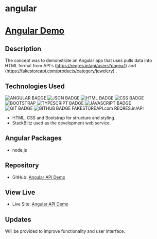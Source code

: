 # angular

# [Angular Demo](https://github.com/MegAgainDev/mlaas/riskassesment/db/)

## Description
The concept was to demonstrate an Angular app that uses pulls data into HTML format from API's  (https://reqres.in/api/users?page=1) and (https://fakestoreapi.com/products/category/jewelery) .

## Technologies Used
![ANGULAR BADGE](https://img.shields.io/badge/Angular-red)
![JSON BADGE](https://img.shields.io/badge/JSON-green)
![HTML BADGE](https://img.shields.io/badge/HTML-239120?style=for-the-badge&logo=html5&logoColor=white)
![CSS BADGE](https://img.shields.io/badge/CSS-239120?&style=for-the-badge&logo=css3&logoColor=white)
![BOOTSTRAP](https://img.shields.io/badge/GitHub-100000?style=for-the-badge&logo=github&logoColor=white)
![TYPESCRIPT BADGE](https://img.shields.io/badge/TypeScript-blue)
![JAVASCRIPT BADGE](https://img.shields.io/badge/JavaScript-323330?style=for-the-badge&logo=javascript&logoColor=F7DF1E)
![GIT BADGE](https://img.shields.io/badge/GIT-E44C30?style=for-the-badge&logo=git&logoColor=white)
![GITHUB BADGE](https://img.shields.io/badge/GitHub-100000?style=for-the-badge&logo=github&logoColor=white)
FAKESTOREAPI.com
REQRES.in/API


- HTML, CSS and Bootstrap for structure and styling.
- StackBlitz used as the development web service.

## Angular Packages
- node.js

## Repository
- GitHub: [Angular API Demo](https://github.com/MegAgainDev/api-angular-demo/)

## View Live
- Live Site: [Angular API Demo](https://https://angular-cmj-vxxck5.stackblitz.io)

## Updates
Will be provided to improve functionality and user interface.